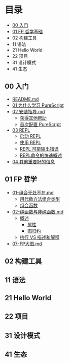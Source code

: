 # 目录

- [00 入门](#00-入门)
- [01 FP 哲学基础](#01-fp-哲学)
- 02 构建工具
- 11 语法
- 21 Hello World
- 22 项目
- 31 设计模式
- 41 生态

## 00 入门

- [README.md](00-入门/README.md)
- [01 为什么学习 PureScript](00-入门/01-为什么学习-PureScript.md)
- [02 安装指导.md](00-入门/02-安装指导.md)
  - [获得其他帮助](00-入门/02-安装指导.md#获得其他帮助)
  - [首次配置 PureScript](00-入门/02-安装指导.md#首次配置-PureScript)
- [03 REPL](00-入门/03-REPL.md)
  - [启动 REPL](00-入门/03-REPL.md#启动-REPL)
  - [使用 REPL](00-入门/03-REPL.md#使用-REPL)
  - [REPL 可能输出错误](00-入门/03-REPL.md#REPL-可能输出错误)
  - [REPL命令的快速概述](00-入门/03-REPL.md#REPL命令的快速概述)
- [04 其他重要好的信息](00-入门/04-其他重要好的信息.md)

## 01 FP 哲学

- [01-组合无处不在.md](01-FP哲学/01-组合无处不在.md)
  - [用代数方法组合类型](01-FP哲学/01-组合无处不在.md#用代数方法组合类型)
  - [组合函数](01-FP哲学/01-组合无处不在.md#组合函数)
- [02-纯函数与非纯函数.md](01-FP哲学/02-纯函数与非纯函数.md)
  - [概述](01-FP哲学/02-纯函数与非纯函数.md#概述)
    - [属性](01-FP哲学/02-纯函数与非纯函数.md#属性)
    - [图归约](01-FP哲学/02-纯函数与非纯函数.md#图归约)
  - [执行 VS 描述和解释](01-FP哲学/02-纯函数与非纯函数.md#执行-VS-描述和解释)
- [07-FP大图.md](01-FP哲学/07-FP大图.md)

## 02 构建工具

## 11 语法

## 21 Hello World

## 22 项目

## 31 设计模式

## 41 生态
